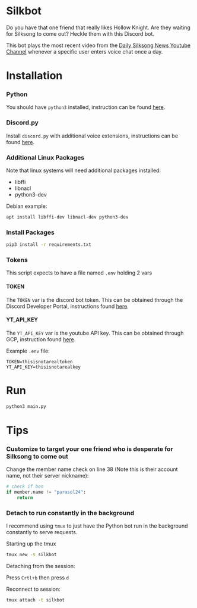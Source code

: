 # Silkbot

Do you have that one friend that really likes Hollow Knight. Are they waiting for Silksong to come out? Heckle them with this Discord bot.

This bot plays the most recent video from the [Daily Silksong News Youtube Channel](https://www.youtube.com/c/dailysilksongnews) whenever a specific user enters voice chat once a day.

# Installation

### Python
You should have `python3` installed, instruction can be found [here](https://realpython.com/installing-python/).

### Discord.py
Install `discord.py` with additional voice extensions, instructions can be found [here](https://discordpy.readthedocs.io/en/stable/intro.html#installing).

### Additional Linux Packages
Note that linux systems will need additional packages installed:
- libffi
- libnacl
- python3-dev

Debian example:
```bash
apt install libffi-dev libnacl-dev python3-dev
```

### Install Packages
```bash
pip3 install -r requirements.txt
```

### Tokens
This script expects to have a file named `.env` holding 2 vars

#### TOKEN
The `TOKEN` var is the discord bot token. This can be obtained through the Discord Developer Portal, instructions found [here](https://discord.com/developers/docs/intro#bots-and-apps).

#### YT_API_KEY
The `YT_API_KEY` var is the youtube API key. This can be obtained through GCP, instruction found [here](https://developers.google.com/youtube/v3/getting-started).

Example `.env` file:
```
TOKEN=thisisnotarealtoken
YT_API_KEY=thisisnotarealkey
```

# Run
```bash
python3 main.py
```

# Tips
### Customize to target your one friend who is desperate for Silksong to come out
Change the member name check on line 38 (Note this is their account name, not their server nickname):
```python
# check if ben
if member.name != "parasol24":
    return
```

### Detach to run constantly in the background
I recommend using `tmux` to just have the Python bot run in the background constantly to serve requests.

Starting up the tmux
```bash
tmux new -s silkbot
```

Detaching from the session:

Press `Crtl+b` then press `d`

Reconnect to session:
```bash
tmux attach -t silkbot
```
